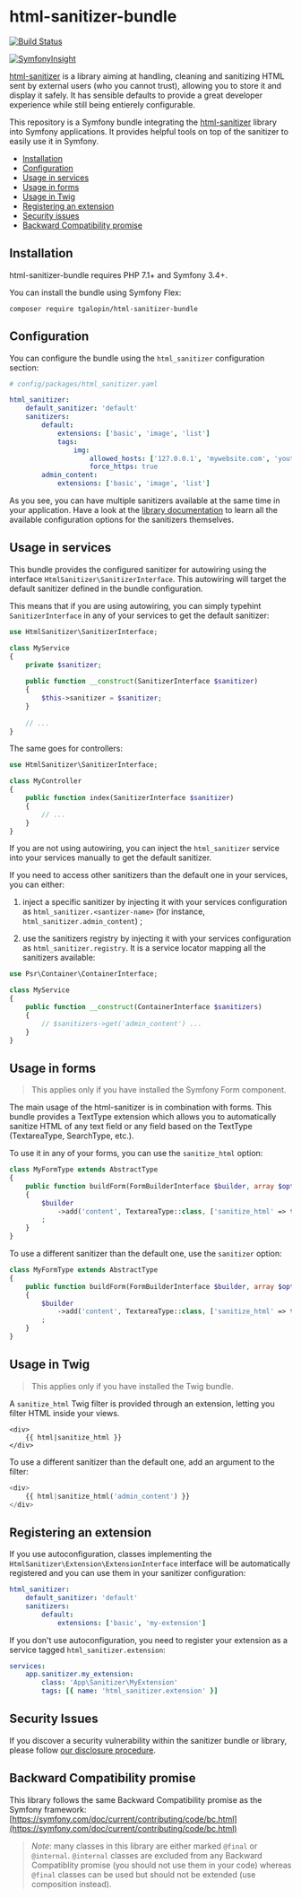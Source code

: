 # html-sanitizer-bundle

[![Build Status](https://travis-ci.org/tgalopin/html-sanitizer-bundle.svg?branch=master)](https://travis-ci.org/tgalopin/html-sanitizer-bundle)

[![SymfonyInsight](https://insight.symfony.com/projects/760ca691-4f3a-4cd6-9b3e-bf131ffc07c7/big.svg)](https://insight.symfony.com/projects/760ca691-4f3a-4cd6-9b3e-bf131ffc07c7)

[html-sanitizer](https://github.com/tgalopin/html-sanitizer)
is a library aiming at handling, cleaning and sanitizing HTML sent by external users
(who you cannot trust), allowing you to store it and display it safely. It has sensible defaults
to provide a great developer experience while still being entierely configurable.

This repository is a Symfony bundle integrating the [html-sanitizer](https://github.com/tgalopin/html-sanitizer)
library into Symfony applications. It provides helpful tools on top of the sanitizer to easily use it in Symfony.

- [Installation](#installation)
- [Configuration](#configuration)
- [Usage in services](#usage-in-services)
- [Usage in forms](#usage-in-forms)
- [Usage in Twig](#usage-in-twig)
- [Registering an extension](#registering-an-extension)
- [Security issues](#security-issues)
- [Backward Compatibility promise](#backward-compatibility-promise)

## Installation

html-sanitizer-bundle requires PHP 7.1+ and Symfony 3.4+.

You can install the bundle using Symfony Flex:

```
composer require tgalopin/html-sanitizer-bundle
```

## Configuration

You can configure the bundle using the `html_sanitizer` configuration section:

```yaml
# config/packages/html_sanitizer.yaml

html_sanitizer:
    default_sanitizer: 'default'
    sanitizers:
        default:
            extensions: ['basic', 'image', 'list']
            tags:
                img:
                    allowed_hosts: ['127.0.0.1', 'mywebsite.com', 'youtube.com']
                    force_https: true
        admin_content:
            extensions: ['basic', 'image', 'list']
```

As you see, you can have multiple sanitizers available at the same time in your application.
Have a look at the [library documentation](https://github.com/tgalopin/html-sanitizer) to learn all the available
configuration options for the sanitizers themselves.

## Usage in services

This bundle provides the configured sanitizer for autowiring using the interface 
`HtmlSanitizer\SanitizerInterface`. This autowiring will target the default sanitizer defined
in the bundle configuration.
 
This means that if you are using autowiring, you can simply typehint `SanitizerInterface` in any
of your services to get the default sanitizer:

```php
use HtmlSanitizer\SanitizerInterface;

class MyService
{
    private $sanitizer;
    
    public function __construct(SanitizerInterface $sanitizer)
    {
        $this->sanitizer = $sanitizer;
    }
    
    // ...
}
```

The same goes for controllers:

```php
use HtmlSanitizer\SanitizerInterface;

class MyController
{
    public function index(SanitizerInterface $sanitizer)
    {
        // ...
    }
}
```

If you are not using autowiring, you can inject the `html_sanitizer` service into your services
manually to get the default sanitizer.

If you need to access other sanitizers than the default one in your services, you can either:

1. inject a specific sanitizer by injecting it with your services configuration as
  `html_sanitizer.<santizer-name>` (for instance, `html_sanitizer.admin_content`) ;

2. use the sanitizers registry by injecting it with your services configuration as 
   `html_sanitizer.registry`. It is a service locator mapping all the sanitizers available:
  
```php
use Psr\Container\ContainerInterface;

class MyService
{
    public function __construct(ContainerInterface $sanitizers)
    {
        // $sanitizers->get('admin_content') ...
    }
}
```

## Usage in forms

> This applies only if you have installed the Symfony Form component. 

The main usage of the html-sanitizer is in combination with forms. This bundle provides a TextType extension
which allows you to automatically sanitize HTML of any text field or any field based on the TextType
(TextareaType, SearchType, etc.). 

To use it in any of your forms, you can use the `sanitize_html` option:

```php
class MyFormType extends AbstractType
{
    public function buildForm(FormBuilderInterface $builder, array $options)
    {
        $builder
            ->add('content', TextareaType::class, ['sanitize_html' => true])
        ;
    }
}
```

To use a different sanitizer than the default one, use the `sanitizer` option:

```php
class MyFormType extends AbstractType
{
    public function buildForm(FormBuilderInterface $builder, array $options)
    {
        $builder
            ->add('content', TextareaType::class, ['sanitize_html' => true, 'sanitizer' => 'admin_content'])
        ;
    }
}
```

## Usage in Twig

> This applies only if you have installed the Twig bundle.

A `sanitize_html` Twig filter is provided through an extension, letting you filter HTML inside your views.

```twig
<div>
    {{ html|sanitize_html }}
</div>
```

To use a different sanitizer than the default one, add an argument to the filter:

```php
<div>
    {{ html|sanitize_html('admin_content') }}
</div>
```

## Registering an extension

If you use autoconfiguration, classes implementing the `HtmlSanitizer\Extension\ExtensionInterface` interface
will be automatically registered and you can use them in your sanitizer configuration:

```yaml
html_sanitizer:
    default_sanitizer: 'default'
    sanitizers:
        default:
            extensions: ['basic', 'my-extension']
```

If you don't use autoconfiguration, you need to register your extension as a service tagged `html_sanitizer.extension`:

```yaml
services:
    app.sanitizer.my_extension:
        class: 'App\Sanitizer\MyExtension'
        tags: [{ name: 'html_sanitizer.extension' }]
```

## Security Issues

If you discover a security vulnerability within the sanitizer bundle or library, please follow
[our disclosure procedure](https://github.com/tgalopin/html-sanitizer/blob/master/docs/A-security-disclosure-procedure.md).

## Backward Compatibility promise

This library follows the same Backward Compatibility promise as the Symfony framework:
[https://symfony.com/doc/current/contributing/code/bc.html](https://symfony.com/doc/current/contributing/code/bc.html)

> *Note*: many classes in this library are either marked `@final` or `@internal`.
> `@internal` classes are excluded from any Backward Compatiblity promise (you should not use them in your code)
> whereas `@final` classes can be used but should not be extended (use composition instead).
